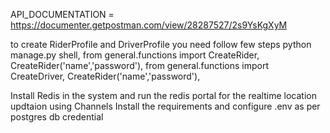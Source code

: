 API_DOCUMENTATION = https://documenter.getpostman.com/view/28287527/2s9YsKgXyM

to create RiderProfile and DriverProfile you need follow few steps
python manage.py shell,
from general.functions import CreateRider,
CreateRider('name','password'),
from general.functions import CreateDriver,
CreateRider('name','password'),

Install Redis in the system and run the redis portal for the realtime location updtaion using Channels
Install the requirements and configure .env as per postgres db credential
